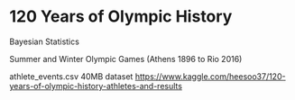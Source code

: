 # 120 Years of Olympic History

Bayesian Statistics

Summer and Winter Olympic Games (Athens 1896 to Rio 2016) 

athlete_events.csv 40MB dataset https://www.kaggle.com/heesoo37/120-years-of-olympic-history-athletes-and-results
